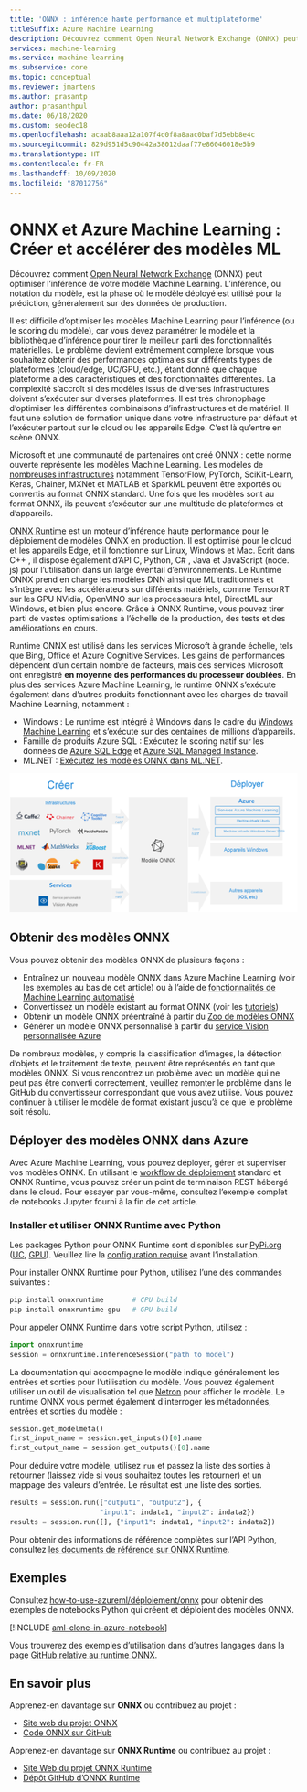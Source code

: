 ```yaml
---
title: 'ONNX : inférence haute performance et multiplateforme'
titleSuffix: Azure Machine Learning
description: Découvrez comment Open Neural Network Exchange (ONNX) peut optimiser l’inférence de votre modèle Machine Learning.
services: machine-learning
ms.service: machine-learning
ms.subservice: core
ms.topic: conceptual
ms.reviewer: jmartens
ms.author: prasantp
author: prasanthpul
ms.date: 06/18/2020
ms.custom: seodec18
ms.openlocfilehash: acaab8aaa12a107f4d0f8a8aac0baf7d5ebb8e4c
ms.sourcegitcommit: 829d951d5c90442a38012daaf77e86046018e5b9
ms.translationtype: HT
ms.contentlocale: fr-FR
ms.lasthandoff: 10/09/2020
ms.locfileid: "87012756"
---
```

# <a name="onnx-and-azure-machine-learning-create-and-accelerate-ml-models"></a>ONNX et Azure Machine Learning : Créer et accélérer des modèles ML

Découvrez comment [Open Neural Network Exchange](https://onnx.ai) (ONNX) peut optimiser l’inférence de votre modèle Machine Learning. L’inférence, ou notation du modèle, est la phase où le modèle déployé est utilisé pour la prédiction, généralement sur des données de production. 

Il est difficile d’optimiser les modèles Machine Learning pour l’inférence (ou le scoring du modèle), car vous devez paramétrer le modèle et la bibliothèque d’inférence pour tirer le meilleur parti des fonctionnalités matérielles. Le problème devient extrêmement complexe lorsque vous souhaitez obtenir des performances optimales sur différents types de plateformes (cloud/edge, UC/GPU, etc.), étant donné que chaque plateforme a des caractéristiques et des fonctionnalités différentes. La complexité s’accroît si des modèles issus de diverses infrastructures doivent s’exécuter sur diverses plateformes. Il est très chronophage d’optimiser les différentes combinaisons d’infrastructures et de matériel. Il faut une solution de formation unique dans votre infrastructure par défaut et l’exécuter partout sur le cloud ou les appareils Edge. C’est là qu’entre en scène ONNX.

Microsoft et une communauté de partenaires ont créé ONNX : cette norme ouverte représente les modèles Machine Learning. Les modèles de [nombreuses infrastructures](https://onnx.ai/supported-tools) notamment TensorFlow, PyTorch, SciKit-Learn, Keras, Chainer, MXNet et MATLAB et SparkML peuvent être exportés ou convertis au format ONNX standard. Une fois que les modèles sont au format ONNX, ils peuvent s’exécuter sur une multitude de plateformes et d’appareils.

[ONNX Runtime](https://onnxruntime.ai) est un moteur d’inférence haute performance pour le déploiement de modèles ONNX en production. Il est optimisé pour le cloud et les appareils Edge, et il fonctionne sur Linux, Windows et Mac. Écrit dans C++ , il dispose également d’API C, Python, C# , Java et JavaScript (node. js) pour l’utilisation dans un large éventail d’environnements. Le Runtime ONNX prend en charge les modèles DNN ainsi que ML traditionnels et s’intègre avec les accélérateurs sur différents matériels, comme TensorRT sur les GPU NVidia, OpenVINO sur les processeurs Intel, DirectML sur Windows, et bien plus encore. Grâce à ONNX Runtime, vous pouvez tirer parti de vastes optimisations à l’échelle de la production, des tests et des améliorations en cours.

Runtime ONNX est utilisé dans les services Microsoft à grande échelle, tels que Bing, Office et Azure Cognitive Services. Les gains de performances dépendent d’un certain nombre de facteurs, mais ces services Microsoft ont enregistré __en moyenne des performances du processeur doublées__. En plus des services Azure Machine Learning, le runtime ONNX s’exécute également dans d’autres produits fonctionnant avec les charges de travail Machine Learning, notamment :
+ Windows : Le runtime est intégré à Windows dans le cadre du [Windows Machine Learning](https://docs.microsoft.com/windows/ai/windows-ml/) et s’exécute sur des centaines de millions d’appareils. 
+ Famille de produits Azure SQL : Exécutez le scoring natif sur les données de [Azure SQL Edge](https://docs.microsoft.com/azure/azure-sql-edge/onnx-overview) et [Azure SQL Managed Instance](https://docs.microsoft.com/azure/azure-sql/managed-instance/machine-learning-services-overview).
+ ML.NET : [Exécutez les modèles ONNX dans ML.NET](https://docs.microsoft.com/dotnet/machine-learning/tutorials/object-detection-onnx).


[![Organigramme ONNX montrant la formation, les convertisseurs et le déploiement](./media/concept-onnx/onnx.png)](././media/concept-onnx/onnx.png#lightbox)

## <a name="get-onnx-models"></a>Obtenir des modèles ONNX

Vous pouvez obtenir des modèles ONNX de plusieurs façons :
+ Entraînez un nouveau modèle ONNX dans Azure Machine Learning (voir les exemples au bas de cet article) ou à l’aide de [fonctionnalités de Machine Learning automatisé](concept-automated-ml.md#automl--onnx)
+ Convertissez un modèle existant au format ONNX (voir les [tutoriels](https://github.com/onnx/tutorials)) 
+ Obtenir un modèle ONNX préentraîné à partir du [Zoo de modèles ONNX](https://github.com/onnx/models)
+ Générer un modèle ONNX personnalisé à partir du [service Vision personnalisée Azure](https://docs.microsoft.com/azure/cognitive-services/Custom-Vision-Service/) 

De nombreux modèles, y compris la classification d’images, la détection d’objets et le traitement de texte, peuvent être représentés en tant que modèles ONNX. Si vous rencontrez un problème avec un modèle qui ne peut pas être converti correctement, veuillez remonter le problème dans le GitHub du convertisseur correspondant que vous avez utilisé. Vous pouvez continuer à utiliser le modèle de format existant jusqu’à ce que le problème soit résolu.

## <a name="deploy-onnx-models-in-azure"></a>Déployer des modèles ONNX dans Azure

Avec Azure Machine Learning, vous pouvez déployer, gérer et superviser vos modèles ONNX. En utilisant le [workflow de déploiement](concept-model-management-and-deployment.md) standard et ONNX Runtime, vous pouvez créer un point de terminaison REST hébergé dans le cloud. Pour essayer par vous-même, consultez l’exemple complet de notebooks Jupyter fourni à la fin de cet article. 

### <a name="install-and-use-onnx-runtime-with-python"></a>Installer et utiliser ONNX Runtime avec Python

Les packages Python pour ONNX Runtime sont disponibles sur [PyPi.org](https://pypi.org) ([UC](https://pypi.org/project/onnxruntime), [GPU](https://pypi.org/project/onnxruntime-gpu)). Veuillez lire la [configuration requise](https://github.com/Microsoft/onnxruntime#system-requirements) avant l’installation. 

 Pour installer ONNX Runtime pour Python, utilisez l’une des commandes suivantes : 
```python   
pip install onnxruntime       # CPU build
pip install onnxruntime-gpu   # GPU build
```

Pour appeler ONNX Runtime dans votre script Python, utilisez :    
```python
import onnxruntime
session = onnxruntime.InferenceSession("path to model")
```

La documentation qui accompagne le modèle indique généralement les entrées et sorties pour l’utilisation du modèle. Vous pouvez également utiliser un outil de visualisation tel que [Netron](https://github.com/lutzroeder/Netron) pour afficher le modèle. Le runtime ONNX vous permet également d’interroger les métadonnées, entrées et sorties du modèle :    
```python
session.get_modelmeta()
first_input_name = session.get_inputs()[0].name
first_output_name = session.get_outputs()[0].name
```

Pour déduire votre modèle, utilisez `run` et passez la liste des sorties à retourner (laissez vide si vous souhaitez toutes les retourner) et un mappage des valeurs d’entrée. Le résultat est une liste des sorties.  
```python
results = session.run(["output1", "output2"], {
                      "input1": indata1, "input2": indata2})
results = session.run([], {"input1": indata1, "input2": indata2})
```

Pour obtenir des informations de référence complètes sur l’API Python, consultez [les documents de référence sur ONNX Runtime](https://aka.ms/onnxruntime-python).    

## <a name="examples"></a>Exemples
Consultez [how-to-use-azureml/déploiement/onnx](https://github.com/Azure/MachineLearningNotebooks/blob/master/how-to-use-azureml/deployment/onnx) pour obtenir des exemples de notebooks Python qui créent et déploient des modèles ONNX.

[!INCLUDE [aml-clone-in-azure-notebook](../../includes/aml-clone-for-examples.md)]

Vous trouverez des exemples d’utilisation dans d’autres langages dans la page [GitHub relative au runtime ONNX](https://github.com/microsoft/onnxruntime/tree/master/samples).

## <a name="more-info"></a>En savoir plus

Apprenez-en davantage sur **ONNX** ou contribuez au projet :
+ [Site web du projet ONNX](https://onnx.ai)
+ [Code ONNX sur GitHub](https://github.com/onnx/onnx)

Apprenez-en davantage sur **ONNX Runtime** ou contribuez au projet :
+ [Site Web du projet ONNX Runtime](https://onnxruntime.ai)
+ [Dépôt GitHub d’ONNX Runtime](https://github.com/Microsoft/onnxruntime)


